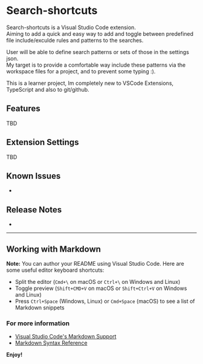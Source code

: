 # Search-shortcuts

Search-shortcuts is a Visual Studio Code extension.  
Aiming to add a quick and easy way to add and toggle between predefined file include/exculde rules and patterns to the searches.

User will be able to define search patterns or sets of those in the settings json.  
My target is to provide a comfortable way include these patterns via the workspace files for a project, and to prevent some typing :).

This is a learner project, Im completely new to VSCode Extensions, TypeScript and also to git/github. 

## Features

TBD



## Extension Settings

TBD


## Known Issues

-

## Release Notes

-


-----------------------------------------------------------------------------------------------------------

## Working with Markdown

**Note:** You can author your README using Visual Studio Code.  Here are some useful editor keyboard shortcuts:

* Split the editor (`Cmd+\` on macOS or `Ctrl+\` on Windows and Linux)
* Toggle preview (`Shift+CMD+V` on macOS or `Shift+Ctrl+V` on Windows and Linux)
* Press `Ctrl+Space` (Windows, Linux) or `Cmd+Space` (macOS) to see a list of Markdown snippets

### For more information

* [Visual Studio Code's Markdown Support](http://code.visualstudio.com/docs/languages/markdown)
* [Markdown Syntax Reference](https://help.github.com/articles/markdown-basics/)

**Enjoy!**
